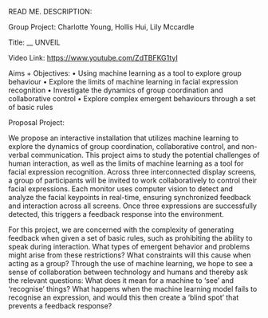 READ ME. DESCRIPTION:

Group Project: Charlotte Young, Hollis Hui, Lily Mccardle

Title: __ UNVEIL

Video Link: https://www.youtube.com/ZdTBFKG1tyI


Aims + Objectives:
• Using machine learning as a tool to explore group behaviour
• Explore the limits of machine learning in facial expression recognition
• Investigate the dynamics of group coordination and collaborative control
• Explore complex emergent behaviours through a set of basic rules

Proposal Project:

We propose an interactive installation that utilizes machine learning to explore the dynamics of group coordination, collaborative control, and non-verbal communication. This project aims to study the potential challenges of human interaction, as well as the limits of machine learning as a tool for facial expression recognition.
Across three interconnected display screens, a group of participants will be invited to work collaboratively to control their facial expressions. Each monitor uses computer vision to detect and analyze the facial keypoints in real-time, ensuring synchronized feedback and interaction across all screens. Once three expressions are successfully detected, this triggers a feedback response into the environment.

For this project, we are concerned with the complexity of generating feedback when given a set of basic rules, such as prohibiting the ability to speak during interaction. What types of emergent behavior and problems might arise from these restrictions? What constraints will this cause when acting as a group? Through the use of machine learning, we hope to see a sense of collaboration between technology and humans and thereby ask the relevant questions: What does it mean for a machine to ‘see’ and ‘recognise’ things? What happens when the machine learning model fails to recognise an expression, and would this then create a ‘blind spot’ that prevents a feedback response?






